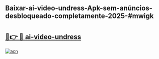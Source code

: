 ## Baixar-ai-video-undress-Apk-sem-anúncios-desbloqueado-completamente-2025-#mwigk

# <h2><a href="https://ainizakaria.my?title=ai-video-undress&ref=22M">🔗👉 🔴 ai-video-undress</a></h2>

[![acn](https://github.com/user-attachments/assets/0f9c940e-d8b0-45ae-aac7-cd30a18b3e1c)](https://ainizakaria.my?title=ai-video-undress&ref=22M)

